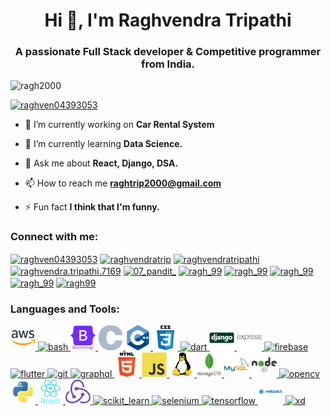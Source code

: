 <h1 align="center">Hi 👋, I'm Raghvendra Tripathi</h1>
<h3 align="center">A passionate Full Stack developer & Competitive programmer from India.</h3>

<p align="left"> <img src="https://komarev.com/ghpvc/?username=ragh2000&label=Profile%20views&color=0e75b6&style=flat" alt="ragh2000" /> </p>

<p align="left"> <a href="https://twitter.com/raghven04393053" target="blank"><img src="https://img.shields.io/twitter/follow/raghven04393053?logo=twitter&style=for-the-badge" alt="raghven04393053" /></a> </p>

- 🔭 I’m currently working on **Car Rental System**

- 🌱 I’m currently learning **Data Science.**

- 💬 Ask me about **React, Django, DSA.**

- 📫 How to reach me **raghtrip2000@gmail.com**

- ⚡ Fun fact **I think that I'm funny.**

<h3 align="left">Connect with me:</h3>
<p align="left">
<a href="https://twitter.com/raghven04393053" target="blank"><img align="center" src="https://cdn.jsdelivr.net/npm/simple-icons@3.0.1/icons/twitter.svg" alt="raghven04393053" height="30" width="40" /></a>
<a href="https://linkedin.com/in/raghvendratrip" target="blank"><img align="center" src="https://cdn.jsdelivr.net/npm/simple-icons@3.0.1/icons/linkedin.svg" alt="raghvendratrip" height="30" width="40" /></a>
<a href="https://kaggle.com/raghvendratripathi" target="blank"><img align="center" src="https://cdn.jsdelivr.net/npm/simple-icons@3.0.1/icons/kaggle.svg" alt="raghvendratripathi" height="30" width="40" /></a>
<a href="https://fb.com/raghvendra.tripathi.7169" target="blank"><img align="center" src="https://cdn.jsdelivr.net/npm/simple-icons@3.0.1/icons/facebook.svg" alt="raghvendra.tripathi.7169" height="30" width="40" /></a>
<a href="https://instagram.com/07_pandit_" target="blank"><img align="center" src="https://cdn.jsdelivr.net/npm/simple-icons@3.0.1/icons/instagram.svg" alt="07_pandit_" height="30" width="40" /></a>
<a href="https://www.codechef.com/users/ragh_99" target="blank"><img align="center" src="https://cdn.jsdelivr.net/npm/simple-icons@3.1.0/icons/codechef.svg" alt="ragh_99" height="30" width="40" /></a>
<a href="https://www.hackerrank.com/ragh_99" target="blank"><img align="center" src="https://cdn.jsdelivr.net/npm/simple-icons@3.0.1/icons/hackerrank.svg" alt="ragh_99" height="30" width="40" /></a>
<a href="https://www.leetcode.com/ragh_99" target="blank"><img align="center" src="https://cdn.jsdelivr.net/npm/simple-icons@3.0.1/icons/leetcode.svg" alt="ragh_99" height="30" width="40" /></a>
<a href="https://www.hackerearth.com/ragh_99" target="blank"><img align="center" src="https://cdn.jsdelivr.net/npm/simple-icons@3.0.1/icons/hackerearth.svg" alt="ragh_99" height="30" width="40" /></a>
<a href="https://auth.geeksforgeeks.org/user/ragh99" target="blank"><img align="center" src="https://cdn.jsdelivr.net/npm/simple-icons@3.0.1/icons/geeksforgeeks.svg" alt="ragh99" height="30" width="40" /></a>
</p>

<h3 align="left">Languages and Tools:</h3>
<p align="left"> <a href="https://aws.amazon.com" target="_blank"> <img src="https://raw.githubusercontent.com/devicons/devicon/master/icons/amazonwebservices/amazonwebservices-original-wordmark.svg" alt="aws" width="40" height="40"/> </a> <a href="https://www.gnu.org/software/bash/" target="_blank"> <img src="https://www.vectorlogo.zone/logos/gnu_bash/gnu_bash-icon.svg" alt="bash" width="40" height="40"/> </a> <a href="https://getbootstrap.com" target="_blank"> <img src="https://raw.githubusercontent.com/devicons/devicon/master/icons/bootstrap/bootstrap-plain-wordmark.svg" alt="bootstrap" width="40" height="40"/> </a> <a href="https://www.cprogramming.com/" target="_blank"> <img src="https://raw.githubusercontent.com/devicons/devicon/master/icons/c/c-original.svg" alt="c" width="40" height="40"/> </a> <a href="https://www.w3schools.com/cpp/" target="_blank"> <img src="https://raw.githubusercontent.com/devicons/devicon/master/icons/cplusplus/cplusplus-original.svg" alt="cplusplus" width="40" height="40"/> </a> <a href="https://www.w3schools.com/css/" target="_blank"> <img src="https://raw.githubusercontent.com/devicons/devicon/master/icons/css3/css3-original-wordmark.svg" alt="css3" width="40" height="40"/> </a> <a href="https://dart.dev" target="_blank"> <img src="https://www.vectorlogo.zone/logos/dartlang/dartlang-icon.svg" alt="dart" width="40" height="40"/> </a> <a href="https://www.djangoproject.com/" target="_blank"> <img src="https://raw.githubusercontent.com/devicons/devicon/master/icons/django/django-original.svg" alt="django" width="40" height="40"/> </a> <a href="https://expressjs.com" target="_blank"> <img src="https://raw.githubusercontent.com/devicons/devicon/master/icons/express/express-original-wordmark.svg" alt="express" width="40" height="40"/> </a> <a href="https://firebase.google.com/" target="_blank"> <img src="https://www.vectorlogo.zone/logos/firebase/firebase-icon.svg" alt="firebase" width="40" height="40"/> </a> <a href="https://flutter.dev" target="_blank"> <img src="https://www.vectorlogo.zone/logos/flutterio/flutterio-icon.svg" alt="flutter" width="40" height="40"/> </a> <a href="https://git-scm.com/" target="_blank"> <img src="https://www.vectorlogo.zone/logos/git-scm/git-scm-icon.svg" alt="git" width="40" height="40"/> </a> <a href="https://graphql.org" target="_blank"> <img src="https://www.vectorlogo.zone/logos/graphql/graphql-icon.svg" alt="graphql" width="40" height="40"/> </a> <a href="https://www.w3.org/html/" target="_blank"> <img src="https://raw.githubusercontent.com/devicons/devicon/master/icons/html5/html5-original-wordmark.svg" alt="html5" width="40" height="40"/> </a> <a href="https://developer.mozilla.org/en-US/docs/Web/JavaScript" target="_blank"> <img src="https://raw.githubusercontent.com/devicons/devicon/master/icons/javascript/javascript-original.svg" alt="javascript" width="40" height="40"/> </a> <a href="https://www.linux.org/" target="_blank"> <img src="https://raw.githubusercontent.com/devicons/devicon/master/icons/linux/linux-original.svg" alt="linux" width="40" height="40"/> </a> <a href="https://www.mongodb.com/" target="_blank"> <img src="https://raw.githubusercontent.com/devicons/devicon/master/icons/mongodb/mongodb-original-wordmark.svg" alt="mongodb" width="40" height="40"/> </a> <a href="https://www.mysql.com/" target="_blank"> <img src="https://raw.githubusercontent.com/devicons/devicon/master/icons/mysql/mysql-original-wordmark.svg" alt="mysql" width="40" height="40"/> </a> <a href="https://nodejs.org" target="_blank"> <img src="https://raw.githubusercontent.com/devicons/devicon/master/icons/nodejs/nodejs-original-wordmark.svg" alt="nodejs" width="40" height="40"/> </a> <a href="https://opencv.org/" target="_blank"> <img src="https://www.vectorlogo.zone/logos/opencv/opencv-icon.svg" alt="opencv" width="40" height="40"/> </a> <a href="https://www.python.org" target="_blank"> <img src="https://raw.githubusercontent.com/devicons/devicon/master/icons/python/python-original.svg" alt="python" width="40" height="40"/> </a> <a href="https://reactjs.org/" target="_blank"> <img src="https://raw.githubusercontent.com/devicons/devicon/master/icons/react/react-original-wordmark.svg" alt="react" width="40" height="40"/> </a> <a href="https://redux.js.org" target="_blank"> <img src="https://raw.githubusercontent.com/devicons/devicon/master/icons/redux/redux-original.svg" alt="redux" width="40" height="40"/> </a> <a href="https://scikit-learn.org/" target="_blank"> <img src="https://upload.wikimedia.org/wikipedia/commons/0/05/Scikit_learn_logo_small.svg" alt="scikit_learn" width="40" height="40"/> </a> <a href="https://www.selenium.dev" target="_blank"> <img src="https://raw.githubusercontent.com/detain/svg-logos/780f25886640cef088af994181646db2f6b1a3f8/svg/selenium-logo.svg" alt="selenium" width="40" height="40"/> </a> <a href="https://www.tensorflow.org" target="_blank"> <img src="https://www.vectorlogo.zone/logos/tensorflow/tensorflow-icon.svg" alt="tensorflow" width="40" height="40"/> </a> <a href="https://webpack.js.org" target="_blank"> <img src="https://raw.githubusercontent.com/devicons/devicon/d00d0969292a6569d45b06d3f350f463a0107b0d/icons/webpack/webpack-original-wordmark.svg" alt="webpack" width="40" height="40"/> </a> <a href="https://www.adobe.com/products/xd.html" target="_blank"> <img src="https://cdn.worldvectorlogo.com/logos/adobe-xd.svg" alt="xd" width="40" height="40"/> </a> </p>
